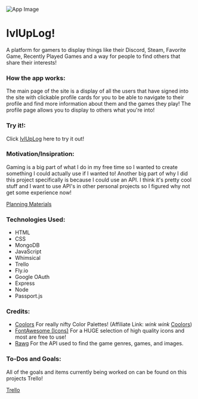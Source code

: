 ![App Image](https://i.imgur.com/JQs6h8M.png)

# **lvlUpLog!**

A platform for gamers to display things like their Discord, Steam, Favorite Game, Recently Played Games and a way for people to find others that share their interests!

### How the app works:

The main page of the site is a display of all the users that have signed into the site with clickable profile cards for you to be able to navigate to their profile and find more information about them and the games they play! The profile page allows you to display to others what you're into!

### Try it!:

Click [lvlUpLog](https://lvl-up-log.fly.dev/) here to try it out!

### Motivation/Insipration:

Gaming is a big part of what I do in my free time so I wanted to create something I could actually use if I wanted to! Another big part of why I did this project specifically is because I could use an API. I think it's pretty cool stuff and I want to use API's in other personal projects so I figured why not get some experience now!

[Planning Materials](https://trello.com/b/QM0Y5DFf/lvluplog)

### Technologies Used:

* HTML
* CSS
* MongoDB
* JavaScript
* Whimsical
* Trello  
* Fly.io
* Google OAuth
* Express
* Node
* Passport.js

### Credits:

* [Coolors](https://coolors.co/) For really nifty Color Palettes! (Affiliate Link: *wink wink* [Coolors](https://coolors.co/?ref=660a03d754a759000bebf5e6))
* [FontAwesome (Icons)](https://fontawesome.com/icons) For a HUGE selection of high quality icons and most are free to use!
* [Rawg](https://rawg.io/apidocs) For the API used to find the game genres, games, and images.

### To-Dos and Goals:

All of the goals and items currently being worked on can be found on this projects Trello!

[Trello](https://trello.com/b/QM0Y5DFf/lvluplog)